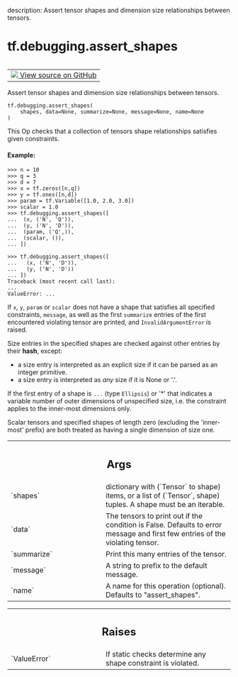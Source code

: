 description: Assert tensor shapes and dimension size relationships between tensors.

<div itemscope itemtype="http://developers.google.com/ReferenceObject">
<meta itemprop="name" content="tf.debugging.assert_shapes" />
<meta itemprop="path" content="Stable" />
</div>

# tf.debugging.assert_shapes

<!-- Insert buttons and diff -->

<table class="tfo-notebook-buttons tfo-api nocontent" align="left">
<td>
  <a target="_blank" href="https://github.com/tensorflow/tensorflow/blob/r2.4/tensorflow/python/ops/check_ops.py#L1627-L1691">
    <img src="https://www.tensorflow.org/images/GitHub-Mark-32px.png" />
    View source on GitHub
  </a>
</td>
</table>



Assert tensor shapes and dimension size relationships between tensors.

<pre class="devsite-click-to-copy prettyprint lang-py tfo-signature-link">
<code>tf.debugging.assert_shapes(
    shapes, data=None, summarize=None, message=None, name=None
)
</code></pre>



<!-- Placeholder for "Used in" -->

This Op checks that a collection of tensors shape relationships
satisfies given constraints.

#### Example:



```
>>> n = 10
>>> q = 3
>>> d = 7
>>> x = tf.zeros([n,q])
>>> y = tf.ones([n,d])
>>> param = tf.Variable([1.0, 2.0, 3.0])
>>> scalar = 1.0
>>> tf.debugging.assert_shapes([
...  (x, ('N', 'Q')),
...  (y, ('N', 'D')),
...  (param, ('Q',)),
...  (scalar, ()),
... ])
```

```
>>> tf.debugging.assert_shapes([
...   (x, ('N', 'D')),
...   (y, ('N', 'D'))
... ])
Traceback (most recent call last):
...
ValueError: ...
```

If `x`, `y`, `param` or `scalar` does not have a shape that satisfies
all specified constraints, `message`, as well as the first `summarize` entries
of the first encountered violating tensor are printed, and
`InvalidArgumentError` is raised.

Size entries in the specified shapes are checked against other entries by
their __hash__, except:
  - a size entry is interpreted as an explicit size if it can be parsed as an
    integer primitive.
  - a size entry is interpreted as *any* size if it is None or '.'.

If the first entry of a shape is `...` (type `Ellipsis`) or '*' that indicates
a variable number of outer dimensions of unspecified size, i.e. the constraint
applies to the inner-most dimensions only.

Scalar tensors and specified shapes of length zero (excluding the 'inner-most'
prefix) are both treated as having a single dimension of size one.

<!-- Tabular view -->
 <table class="responsive fixed orange">
<colgroup><col width="214px"><col></colgroup>
<tr><th colspan="2"><h2 class="add-link">Args</h2></th></tr>

<tr>
<td>
`shapes`
</td>
<td>
dictionary with (`Tensor` to shape) items, or a list of
(`Tensor`, shape) tuples. A shape must be an iterable.
</td>
</tr><tr>
<td>
`data`
</td>
<td>
The tensors to print out if the condition is False.  Defaults to error
message and first few entries of the violating tensor.
</td>
</tr><tr>
<td>
`summarize`
</td>
<td>
Print this many entries of the tensor.
</td>
</tr><tr>
<td>
`message`
</td>
<td>
A string to prefix to the default message.
</td>
</tr><tr>
<td>
`name`
</td>
<td>
A name for this operation (optional).  Defaults to "assert_shapes".
</td>
</tr>
</table>



<!-- Tabular view -->
 <table class="responsive fixed orange">
<colgroup><col width="214px"><col></colgroup>
<tr><th colspan="2"><h2 class="add-link">Raises</h2></th></tr>

<tr>
<td>
`ValueError`
</td>
<td>
If static checks determine any shape constraint is violated.
</td>
</tr>
</table>


